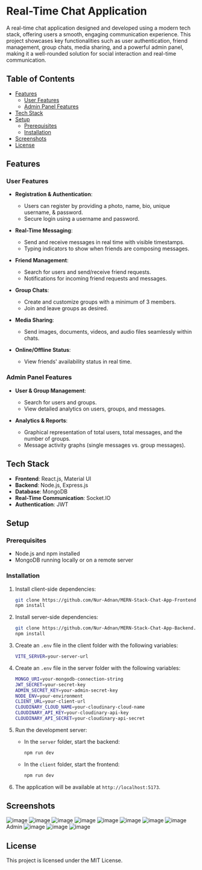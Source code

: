 # Real-Time Chat Application

A real-time chat application designed and developed using a modern tech stack, offering users a smooth, engaging communication experience. This project showcases key functionalities such as user authentication, friend management, group chats, media sharing, and a powerful admin panel, making it a well-rounded solution for social interaction and real-time communication.

## Table of Contents

- [Features](#features)
  - [User Features](#user-features)
  - [Admin Panel Features](#admin-panel-features)
- [Tech Stack](#tech-stack)
- [Setup](#setup)
  - [Prerequisites](#prerequisites)
  - [Installation](#installation)
- [Screenshots](#screenshots)
- [License](#license)

## Features

### User Features
- **Registration & Authentication**:
  - Users can register by providing a photo, name, bio, unique username, & password.
  - Secure login using a username and password.

- **Real-Time Messaging**:
  - Send and receive messages in real time with visible timestamps.
  - Typing indicators to show when friends are composing messages.

- **Friend Management**:
  - Search for users and send/receive friend requests.
  - Notifications for incoming friend requests and messages.

- **Group Chats**:
  - Create and customize groups with a minimum of 3 members.
  - Join and leave groups as desired.

- **Media Sharing**:
  - Send images, documents, videos, and audio files seamlessly within chats.

- **Online/Offline Status**:
  - View friends' availability status in real time.

### Admin Panel Features
- **User & Group Management**:
  - Search for users and groups.
  - View detailed analytics on users, groups, and messages.

- **Analytics & Reports**:
  - Graphical representation of total users, total messages, and the number of groups.
  - Message activity graphs (single messages vs. group messages).

## Tech Stack

- **Frontend**: React.js, Material UI
- **Backend**: Node.js, Express.js
- **Database**: MongoDB
- **Real-Time Communication**: Socket.IO
- **Authentication**: JWT

## Setup

### Prerequisites
- Node.js and npm installed
- MongoDB running locally or on a remote server

### Installation

1. Install client-side dependencies:
    ```bash
    git clone https://github.com/Nur-Adnan/MERN-Stack-Chat-App-Frontend.git
    npm install
    ```

2. Install server-side dependencies:
    ```bash
    git clone https://github.com/Nur-Adnan/MERN-Stack-Chat-App-Backend.git
    npm install
    ```

3. Create an `.env` file in the client folder with the following variables:
    ```bash
    VITE_SERVER=your-server-url
    ```

4. Create an `.env` file in the server folder with the following variables:
    ```bash
    MONGO_URI=your-mongodb-connection-string
    JWT_SECRET=your-secret-key
    ADMIN_SECRET_KEY=your-admin-secret-key
    NODE_ENV=your-environment
    CLIENT_URL=your-client-url
    CLOUDINARY_CLOUD_NAME=your-cloudinary-cloud-name
    CLOUDINARY_API_KEY=your-cloudinary-api-key
    CLOUDINARY_API_SECRET=your-cloudinary-api-secret
    ```

5. Run the development server:
    - In the `server` folder, start the backend:
      ```bash
      npm run dev
      ```

    - In the `client` folder, start the frontend:
      ```bash
      npm run dev
      ```

6. The application will be available at `http://localhost:5173`.

## Screenshots

![image](https://github.com/user-attachments/assets/a2483be3-7bf9-4a20-bf64-262a65fc293d)
![image](https://github.com/user-attachments/assets/687488ff-22c5-4c5e-a1a4-2d0be0a36be6)
![image](https://github.com/user-attachments/assets/551e717c-d7c4-41a5-9d81-f8d9aaeb4d5a)
![image](https://github.com/user-attachments/assets/a11779d0-635a-4969-84f2-4d57b57f05d2)
![image](https://github.com/user-attachments/assets/e2692cb9-7865-4366-97b4-43ac5c2e1db0)
![image](https://github.com/user-attachments/assets/1207331f-286d-4091-b823-266506dbf52e)
![image](https://github.com/user-attachments/assets/6f46bb48-6ff5-4ff6-b801-d522d143ce6a)
![image](https://github.com/user-attachments/assets/87b986f5-4f20-4571-87f6-6c5eadf1e27e)
Admin
![image](https://github.com/user-attachments/assets/22768e82-b166-4d5c-bb56-c596bdbf644c)
![image](https://github.com/user-attachments/assets/0aaab633-b24d-4d04-884e-9dc6b6773e8f)
![image](https://github.com/user-attachments/assets/87e677c2-77e5-4f25-84b5-e8c2f056ced2)

## License

This project is licensed under the MIT License.
